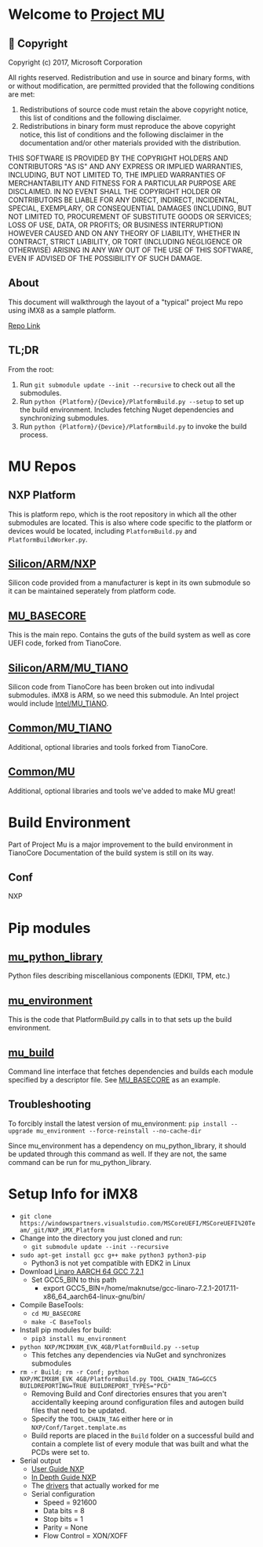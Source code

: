 # Welcome to [Project MU](https://microsoft.github.io/mu/)

## &#x1F539; Copyright
Copyright (c) 2017, Microsoft Corporation

All rights reserved. Redistribution and use in source and binary forms, with or without modification, are permitted provided that the following conditions are met:
1. Redistributions of source code must retain the above copyright notice, this list of conditions and the following disclaimer.
2. Redistributions in binary form must reproduce the above copyright notice, this list of conditions and the following disclaimer in the documentation and/or other materials provided with the distribution.

THIS SOFTWARE IS PROVIDED BY THE COPYRIGHT HOLDERS AND CONTRIBUTORS "AS IS" AND ANY EXPRESS OR IMPLIED WARRANTIES, INCLUDING, BUT NOT LIMITED TO, THE IMPLIED WARRANTIES OF MERCHANTABILITY AND FITNESS FOR A PARTICULAR PURPOSE ARE DISCLAIMED. IN NO EVENT SHALL THE COPYRIGHT HOLDER OR CONTRIBUTORS BE LIABLE FOR ANY DIRECT, INDIRECT, INCIDENTAL, SPECIAL, EXEMPLARY, OR CONSEQUENTIAL DAMAGES (INCLUDING, BUT NOT LIMITED TO, PROCUREMENT OF SUBSTITUTE GOODS OR SERVICES; LOSS OF USE, DATA, OR PROFITS; OR BUSINESS INTERRUPTION) HOWEVER CAUSED AND ON ANY THEORY OF LIABILITY, WHETHER IN CONTRACT, STRICT LIABILITY, OR TORT (INCLUDING NEGLIGENCE OR OTHERWISE) ARISING IN ANY WAY OUT OF THE USE OF THIS SOFTWARE, EVEN IF ADVISED OF THE POSSIBILITY OF SUCH DAMAGE.

## About

This document will walkthrough the layout of a "typical" project Mu repo using iMX8 as a sample platform.

[Repo Link](https://github.com/microsoft/mu)

## TL;DR

From the root: 

1. Run `git submodule update --init --recursive` to check out all the submodules.
2. Run `python {Platform}/{Device}/PlatformBuild.py --setup` to set up the build environment. Includes fetching Nuget dependencies and synchronizing submodules.
3. Run `python {Platform}/{Device}/PlatformBuild.py` to invoke the build process.

# MU Repos

## NXP Platform

This is platform repo, which is the root repository in which all the other submodules are located. This is also where code specific to the platform or devices would be located, including `PlatformBuild.py` and `PlatformBuildWorker.py`.

## [Silicon/ARM/NXP](https://github.com/ms-iot/MU_SILICON_NXP.git)

Silicon code provided from a manufacturer is kept in its own submodule so it can be maintained seperately from platform code.

## [MU_BASECORE](https://github.com/Microsoft/mu_basecore)

This is the main repo. Contains the guts of the build system as well as core UEFI code, forked from TianoCore.

## [Silicon/ARM/MU_TIANO](https://github.com/Microsoft/mu_silicon_arm_tiano)

Silicon code from TianoCore has been broken out into indivudal submodules. iMX8 is ARM, so we need this submodule. An Intel project would include [Intel/MU_TIANO](https://github.com/Microsoft/mu_silicon_intel_tiano).

## [Common/MU_TIANO](https://github.com/Microsoft/mu_tiano_plus )

Additional, optional libraries and tools forked from TianoCore.

## [Common/MU](https://github.com/Microsoft/mu_plus)

Additional, optional libraries and tools we've added to make MU great!

# Build Environment

Part of Project Mu is a major improvement to the build environment in TianoCore
Documentation of the build system is still on its way.

## Conf

NXP

# Pip modules

## [mu_python_library](https://pypi.org/project/mu-python-library/)

Python files describing miscellanious components (EDKII, TPM, etc.)

## [mu_environment](https://pypi.org/project/mu-environment/)

This is the code that PlatformBuild.py calls in to that sets up the build environment.

## [mu_build](https://pypi.org/project/mu-build/)

Command line interface that fetches dependencies and builds each module specified by a descriptor file. See [MU_BASECORE](https://github.com/Microsoft/mu_basecore/blob/release/201808/RepoDetails.md) as an example.

## Troubleshooting

To forcibly install the latest version of mu_environment:
`pip install --upgrade mu_environment --force-reinstall --no-cache-dir`

Since mu_environment has a dependency on mu_python_library, it should be updated through this command as well. If they are not, the same command can be run for mu_python_library.

# Setup Info for iMX8

- `git clone https://windowspartners.visualstudio.com/MSCoreUEFI/MSCoreUEFI%20Team/_git/NXP_iMX_Platform`
- Change into the directory you just cloned and run:
    - `git submodule update --init --recursive`
- `sudo apt-get install gcc g++ make python3 python3-pip`
    - Python3 is not yet compatible with EDK2 in Linux
- Download [Linaro AARCH 64 GCC 7.2.1](https://releases.linaro.org/components/toolchain/binaries/7.2-2017.11/aarch64-linux-gnu/)
    - Set GCC5_BIN to this path
        - export GCC5_BIN=/home/maknutse/gcc-linaro-7.2.1-2017.11-x86_64_aarch64-linux-gnu/bin/
- Compile BaseTools:
    - `cd MU_BASECORE`
    - `make -C BaseTools`
- Install pip modules for build:
    - `pip3 install mu_environment`
- `python NXP/MCIMX8M_EVK_4GB/PlatformBuild.py --setup`
    - This fetches any dependencies via NuGet and synchronizes submodules
- `rm -r Build; rm -r Conf; python NXP/MCIMX8M_EVK_4GB/PlatformBuild.py TOOL_CHAIN_TAG=GCC5 BUILDREPORTING=TRUE BUILDREPORT_TYPES="PCD"`
    - Removing Build and Conf directories ensures that you aren't accidentally keeping around configuration files and autogen build files that need to be updated.
    - Specify the `TOOL_CHAIN_TAG` either here or in `NXP/Conf/Target.template.ms`
    - Build reports are placed in the `Build` folder on a successful build and contain a complete list of every module that was built and what the PCDs were set to.
- Serial output
    - [User Guide NXP](https://www.nxp.com/docs/en/user-guide/IMX8MQUADEVKQSG.pdf)
    - [In Depth Guide NXP](https://www.nxp.com/support/developer-resources/software-development-tools/i.mx-developer-resources/evaluation-kit-for-the-i.mx-8m-applications-processor:MCIMX8M-EVK?tab=In-Depth_Tab)
    - The [drivers](https://www.silabs.com/products/development-tools/software/usb-to-uart-bridge-vcp-drivers) that actually worked for me
    - Serial configuration
        - Speed = 921600
        - Data bits = 8
        - Stop bits = 1
        - Parity = None
        - Flow Control = XON/XOFF
